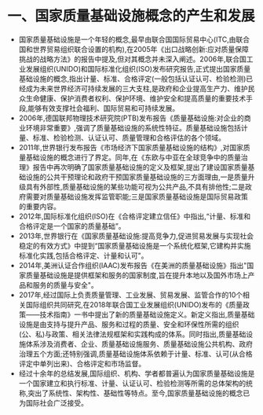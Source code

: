 # 一、国家质量基础设施概念的产生和发展
- 国家质量基础设施是一个年轻的概念,最早由联合国国际贸易中心(ITC,由联合国和世界贸易组织联合设置的机构),在2005年《出口战略创新:应对质量保障挑战的战略方法》的报告中提及,但对其概念并未深入阐述。2006年,联合国工业发展组织(UNIDO)和国际标准化组织(ISO)发布研究报告,正式提出国家质量基础设施的概念,指出计量、标准、合格评定(一般包括认证认可、检验检测)已经成为未来世界经济可持续发展的三大支柱,是政府和企业提高生产力、维护民众生命健康、保护消费者权利、保护环境、维护安全和提高质量的重要技术手段,能够有效支撑社会福利、国际贸易和可持续发展。
- 2006年,德国联邦物理技术研究院(PTB)发布报告《质量基础设施:对企业的商业环境非常重要》,强调了质量基础设施的系统性特征。质量基础设施包括计量、标准、检验检测、认证认可、质量管理和合格评估的各个领域。
- 2011年,世界银行发布报告《市场经济下国家质量基础设施的结构》,对国家质量基础设施的概念进行了界定。同年,在《东欧与中亚在全球竞争中的质量治理》报告中再次明确了国家质量基础设施的定义及框架,提出了建设国家质量基础设施的公共干预理论和政府干预国家质量基础设施的三方面理由,一是质量升级具有外部性,质量基础设施的某些功能可视为公共产品,不具有排他性;二是政府需要对质量基础设施发挥监管职能;三是国家质量基础设施是国际贸易政策的重要内容。
- 2012年,国际标准化组织(ISO)在《合格评定建立信任》中指出,“计量、标准和合格评定是一个国家的质量基础”。
- 2013年,世界银行在《国家质量基础设施:提高竞争力,促进贸易发展与实现社会稳定的有效方式》中提到“国家质量基础设施是一个系统化框架,它建构并实施标准化实践,包括合格评定、计量和认可"。
- 2014年,美洲认证合作组织(IAAC)发布报告《在美洲的质量基础设施》指出"国家质量基础设施是提供框架和服务的国家制度,旨在提升本地以及国外市场上产品和服务的质量与安全"。
- 2017年,经过国际上负责质量管理、工业发展、贸易发展、监管合作的10个相关国际组织共同研究,在2018年联合国工业发展组织(UNIDO)发布的《质量政策——技术指南》一书中提出了新的质量基础设施定义。新定义指出,质量基础设施是由支持与提升产品、服务和过程的质量、安全和环保性所需的组织(公、私)与政策、相关法律法规框架和实践构成的体系。同时指出,质量基础设施体系涉及消费者、企业、质量基础设施服务、质量基础设施公共机构、政府治理五个方面;还特别强调,质量基础设施体系依赖于计量、标准、认可(从合格评定中单列出来)、合格评定和市场监督。
- 经过十余年的总结发展,国际组织、机构、学者都普遍认为国家质量基础设施是一个国家建立和执行标准、计量、认证认可、检验检测等所需的总体架构的统称,突出了系统性、架构性、基础性等特点。至今,国家质量基础设施的概念已为国际社会广泛接受。
